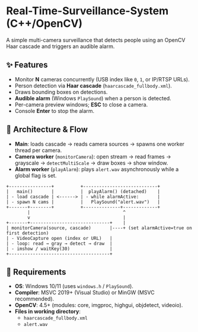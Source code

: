 # Real-Time-Surveillance-System (C++/OpenCV)

A simple multi-camera surveillance that detects people using an OpenCV Haar cascade and triggers an audible alarm. 

## ✨ Features
- Monitor **N** cameras concurrently (USB index like `0`, `1`, or IP/RTSP URLs).
- Person detection via **Haar cascade** (`haarcascade_fullbody.xml`).
- Draws bounding boxes on detections.
- **Audible alarm** (Windows `PlaySound`) when a person is detected.
- Per-camera preview windows; **ESC** to close a camera.
- Console **Enter** to stop the alarm.

## 🧭 Architecture & Flow
- **Main**: loads cascade → reads camera sources → spawns one worker thread per camera.
- **Camera worker** (`monitorCamera`): open stream → read frames → grayscale → `detectMultiScale` → draw boxes → show window.
- **Alarm worker** (`playAlarm`): plays `alert.wav` asynchronously while a global flag is set.

```
+----------------+          +----------------------------+
|   main()       |          |  playAlarm() (detached)    |
| - load cascade | <------> | - while alarmActive:       |
| - spawn N cams |          |   PlaySound("alert.wav")   |
+-------+--------+          +--------------+-------------+
        |                                   ^
        v                                   |
+-------+------------------------------+    |
| monitorCamera(source, cascade)       |----+ (set alarmActive=true on first detection)
| - VideoCapture open (index or URL)   |
| - loop: read → gray → detect → draw  |
| - imshow / waitKey(30)               |
+--------------------------------------+
```

## 🧩 Requirements
- **OS**: Windows 10/11 (uses `windows.h` / `PlaySound`).
- **Compiler**: MSVC 2019+ (Visual Studio) or MinGW (MSVC recommended).
- **OpenCV**: 4.5+ (modules: core, imgproc, highgui, objdetect, videoio).
- **Files in working directory**:
  - `haarcascade_fullbody.xml`
  - `alert.wav` 
